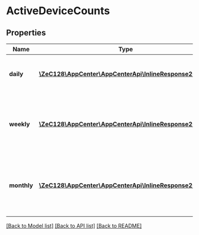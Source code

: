 # ActiveDeviceCounts

## Properties
Name | Type | Description | Notes
------------ | ------------- | ------------- | -------------
**daily** | [**\ZeC128\AppCenter\AppCenterApi\InlineResponse20081[]**](InlineResponse20081.md) | The active device count for each interval. | [optional] 
**weekly** | [**\ZeC128\AppCenter\AppCenterApi\InlineResponse20081[]**](InlineResponse20081.md) | The active device count for each interval with a week&#39;s retention. | [optional] 
**monthly** | [**\ZeC128\AppCenter\AppCenterApi\InlineResponse20081[]**](InlineResponse20081.md) | The active device count for each interval with a month&#39;s retention. | [optional] 

[[Back to Model list]](../README.md#documentation-for-models) [[Back to API list]](../README.md#documentation-for-api-endpoints) [[Back to README]](../README.md)


